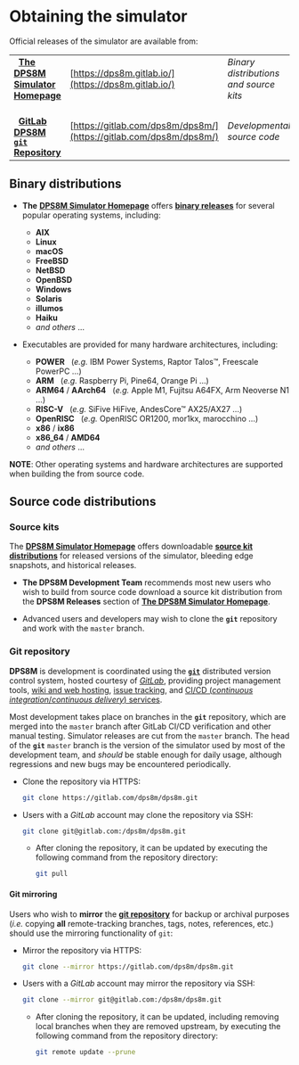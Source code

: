 
<!-- SPDX-License-Identifier: LicenseRef-DPS8M-Doc OR LicenseRef-CF-GAL -->
<!-- SPDX-FileCopyrightText: 2022 The DPS8M Development Team -->
<!-- scspell-id: 054d4b7a-41fb-11ed-ab70-80ee73e9b8e7 -->

<!-- pagebreak -->

# Obtaining the simulator

Official releases of the simulator are available from:

<!-- br -->

|    |    |    |
| -- | -- | -- |
| &nbsp;&nbsp;[**The DPS8M Simulator Homepage**](https://dps8m.gitlab.io/) <br> | [https://dps8m.gitlab.io/](https://dps8m.gitlab.io/) | *Binary distributions and source kits* |
| <br> &nbsp;&nbsp;[**GitLab DPS8M `git` Repository**](https://gitlab.com/dps8m/dps8m/) | [https://gitlab.com/dps8m/dps8m/](https://gitlab.com/dps8m/dps8m/) | *Developmental source code* |

<!-- br -->

<!-- br -->

## Binary distributions

<!-- br -->

* **The** [**DPS8M Simulator Homepage**](https://dps8m.gitlab.io/) offers [**binary releases**](https://dps8m.gitlab.io/dps8m/Releases/) for several popular operating systems, including:

  * **AIX**
  * **Linux**
  * **macOS**
  * **FreeBSD**
  * **NetBSD**
  * **OpenBSD**
  * **Windows**
  * **Solaris**
  * **illumos**
  * **Haiku**
  * *and others* …

<!-- br -->

* Executables are provided for many hardware architectures, including:

  * **POWER** &nbsp; (*e.g.* IBM Power Systems, Raptor Talos™, Freescale PowerPC …)
  * **ARM** &nbsp; (*e.g.* Raspberry Pi, Pine64, Orange Pi …)
  * **ARM64** / **AArch64** &nbsp; (*e.g.* Apple M1, Fujitsu A64FX, Arm Neoverse N1 …)
  * **RISC-V** &nbsp; (*e.g.* SiFive HiFive, AndesCore™ AX25/AX27 …)
  * **OpenRISC** &nbsp; (*e.g.* OpenRISC OR1200, mor1kx, marocchino …)
  * **x86** / **ix86**
  * **x86_64** / **AMD64**
  * *and others* …

[]()

<!-- br -->

<!-- br -->

**NOTE**: Other operating systems and hardware architectures are supported when building the from source code.

<!-- pagebreak -->

## Source code distributions

### Source kits

The [**DPS8M Simulator Homepage**](https://dps8m.gitlab.io/) offers downloadable [**source kit distributions**](https://dps8m.gitlab.io/dps8m/Releases/) for released versions of the simulator, bleeding edge snapshots, and historical releases.

* **The DPS8M Development Team** recommends most new users who wish to build from source code download a source kit distribution from the **DPS8M Releases** section of [**The DPS8M Simulator Homepage**](https://dps8m.gitlab.io/).

* Advanced users and developers may wish to clone the **`git`** repository and work with the `master` branch.

<!-- br -->

### Git repository

**DPS8M** is development is coordinated using the [**`git`**](https://git-scm.com/) distributed version control system, hosted courtesy of [*GitLab*](https://gitlab.com/), providing project management tools, [wiki and web hosting](https://dps8m.gitlab.io), [issue tracking](https://gitlab.com/dps8m/dps8m/-/issues), and [CI/CD (*continuous integration*/*continuous delivery*) services](https://gitlab.com/dps8m/dps8m/-/pipelines).

Most development takes place on branches in the **`git`** repository, which are merged into the `master` branch after GitLab CI/CD verification and other manual testing.  Simulator releases are cut from the `master` branch.  The head of the **`git`** `master` branch is the version of the simulator used by most of the development team, and *should* be stable enough for daily usage, although regressions and new bugs may be encountered periodically.

* Clone the repository via HTTPS:

  ```sh
  git clone https://gitlab.com/dps8m/dps8m.git
  ```

* Users with a *GitLab* account may clone the repository via SSH:

  ```sh
  git clone git@gitlab.com:/dps8m/dps8m.git
  ```

  * After cloning the repository, it can be updated by executing the following command from the repository directory:

    ```sh
    git pull
    ```
<!-- br -->

#### Git mirroring

Users who wish to **mirror** the [**git repository**](https://gitlab.com/dps8m/dps8m) for backup or archival purposes (*i.e.* copying **all** remote-tracking branches, tags, notes, references, etc.) should use the mirroring functionality of `git`:

* Mirror the repository via HTTPS:

  ```sh
  git clone --mirror https://gitlab.com/dps8m/dps8m.git
  ```

* Users with a *GitLab* account may mirror the repository via SSH:

  ```sh
  git clone --mirror git@gitlab.com:/dps8m/dps8m.git
  ```

  * After cloning the repository, it can be updated, including removing local branches when they are removed upstream, by executing the following command from the repository directory:

    ```sh
    git remote update --prune
    ```

<!-- br -->

